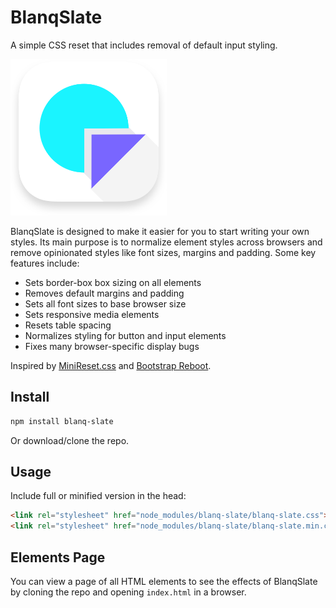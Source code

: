 # BlanqSlate
A simple CSS reset that includes removal of default input styling.

<img src="https://raw.githubusercontent.com/jonathanharrell/blanq-slate/master/blanq-slate.png" alt="BlanqSlate" width="250" height="250" />

BlanqSlate is designed to make it easier for you to start writing your own styles. Its main purpose is to normalize element styles across browsers and remove opinionated styles like font sizes, margins and padding. Some key features include:

* Sets border-box box sizing on all elements
* Removes default margins and padding
* Sets all font sizes to base browser size
* Sets responsive media elements
* Resets table spacing
* Normalizes styling for button and input elements
* Fixes many browser-specific display bugs

Inspired by [MiniReset.css](https://github.com/jgthms/minireset.css) and [Bootstrap Reboot](https://getbootstrap.com/docs/4.0/content/reboot/).

## Install

```sh
npm install blanq-slate
```

Or download/clone the repo.

## Usage

Include full or minified version in the head:

```html
<link rel="stylesheet" href="node_modules/blanq-slate/blanq-slate.css">
<link rel="stylesheet" href="node_modules/blanq-slate/blanq-slate.min.css">
```

## Elements Page

You can view a page of all HTML elements to see the effects of BlanqSlate by cloning the repo and opening `index.html` in a browser.
